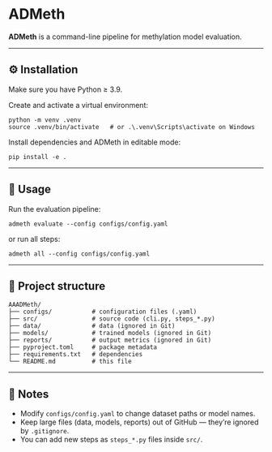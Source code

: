 # ADMeth

**ADMeth** is a command-line pipeline for methylation model evaluation.

---

## ⚙️ Installation

Make sure you have Python ≥ 3.9.

Create and activate a virtual environment:

    python -m venv .venv
    source .venv/bin/activate   # or .\.venv\Scripts\activate on Windows

Install dependencies and ADMeth in editable mode:

    pip install -e .

---

## 🚀 Usage

Run the evaluation pipeline:

    admeth evaluate --config configs/config.yaml

or run all steps:

    admeth all --config configs/config.yaml

---

## 📁 Project structure

    AAADMeth/
    ├── configs/           # configuration files (.yaml)
    ├── src/               # source code (cli.py, steps_*.py)
    ├── data/              # data (ignored in Git)
    ├── models/            # trained models (ignored in Git)
    ├── reports/           # output metrics (ignored in Git)
    ├── pyproject.toml     # package metadata
    ├── requirements.txt   # dependencies
    └── README.md          # this file

---

## 🧠 Notes

- Modify `configs/config.yaml` to change dataset paths or model names.
- Keep large files (data, models, reports) out of GitHub — they’re ignored by `.gitignore`.
- You can add new steps as `steps_*.py` files inside `src/`.
